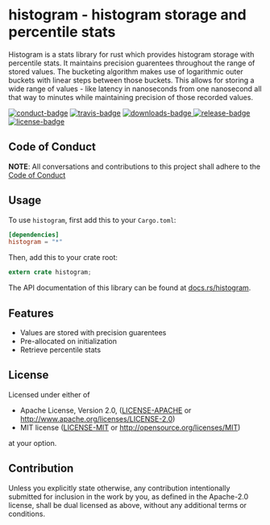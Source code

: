 # histogram - histogram storage and percentile stats

Histogram is a stats library for rust which provides histogram storage with
percentile stats. It maintains precision guarentees throughout the range of
stored values. The bucketing algorithm makes use of logarithmic outer buckets
with linear steps between those buckets. This allows for storing a wide range
of values - like latency in nanoseconds from one nanosecond all that way to
minutes while maintaining precision of those recorded values.

[![conduct-badge][]][conduct] [![travis-badge][]][travis] [![downloads-badge][] ![release-badge][]][crate] [![license-badge][]](#license)

[conduct-badge]: https://img.shields.io/badge/%E2%9D%A4-code%20of%20conduct-blue.svg
[travis-badge]: https://img.shields.io/travis/brayniac/histogram/master.svg
[downloads-badge]: https://img.shields.io/crates/d/histogram.svg
[release-badge]: https://img.shields.io/crates/v/histogram.svg
[license-badge]: https://img.shields.io/crates/l/histogram.svg
[conduct]: https://brayniac.github.io/conduct
[travis]: https://travis-ci.org/brayniac/histogram
[crate]: https://crates.io/crates/histogram
[Cargo]: https://github.com/rust-lang/cargo

## Code of Conduct

**NOTE**: All conversations and contributions to this project shall adhere to the [Code of Conduct][conduct]

## Usage

To use `histogram`, first add this to your `Cargo.toml`:

```toml
[dependencies]
histogram = "*"
```

Then, add this to your crate root:

```rust
extern crate histogram;
```

The API documentation of this library can be found at
[docs.rs/histogram](https://docs.rs/histogram/).

## Features

* Values are stored with precision guarentees
* Pre-allocated on initialization
* Retrieve percentile stats

## License

Licensed under either of

 * Apache License, Version 2.0, ([LICENSE-APACHE](LICENSE-APACHE) or http://www.apache.org/licenses/LICENSE-2.0)
 * MIT license ([LICENSE-MIT](LICENSE-MIT) or http://opensource.org/licenses/MIT)

at your option.

## Contribution

Unless you explicitly state otherwise, any contribution intentionally
submitted for inclusion in the work by you, as defined in the Apache-2.0
license, shall be dual licensed as above, without any additional terms or
conditions.
